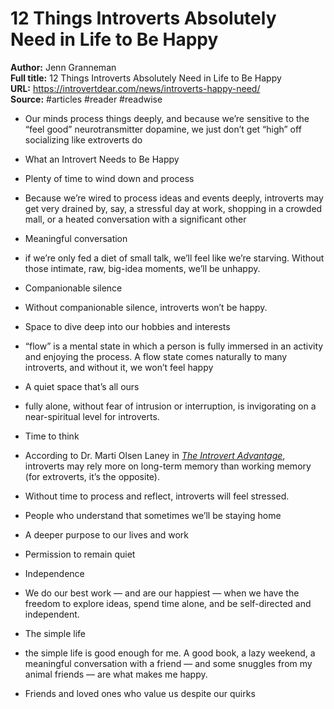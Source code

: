 # 12 Things Introverts Absolutely Need in Life to Be Happy

**Author:** Jenn Granneman  
**Full title:** 12 Things Introverts Absolutely Need in Life to Be Happy  
**URL:** https://introvertdear.com/news/introverts-happy-need/  
**Source:** #articles #reader #readwise

- Our minds process things deeply, and because we’re sensitive to the “feel good” neurotransmitter dopamine, we just don’t get “high” off socializing like extroverts do 
   
- What an Introvert Needs to Be Happy 
   
- Plenty of time to wind down and process 
   
- Because we’re wired to process ideas and events deeply, introverts may get very drained by, say, a stressful day at work, shopping in a crowded mall, or a heated conversation with a significant other 
   
- Meaningful conversation 
   
- if we’re only fed a diet of small talk, we’ll feel like we’re starving. Without those intimate, raw, big-idea moments, we’ll be unhappy. 
   
- Companionable silence 
   
- Without companionable silence, introverts won’t be happy. 
   
- Space to dive deep into our hobbies and interests 
   
- “flow” is a mental state in which a person is fully immersed in an activity and enjoying the process. A flow state comes naturally to many introverts, and without it, we won’t feel happy 
   
- A quiet space that’s all ours 
   
- fully alone, without fear of intrusion or interruption, is invigorating on a near-spiritual level for introverts. 
   
- Time to think 
   
- According to Dr. Marti Olsen Laney in [*The Introvert Advantage*](https://amzn.to/2Jxd5Qi), introverts may rely more on long-term memory than working memory (for extroverts, it’s the opposite). 
   
- Without time to process and reflect, introverts will feel stressed. 
   
- People who understand that sometimes we’ll be staying home 
   
- A deeper purpose to our lives and work 
   
- Permission to remain quiet 
   
- Independence 
   
- We do our best work — and are our happiest — when we have the freedom to explore ideas, spend time alone, and be self-directed and independent. 
   
- The simple life 
   
- the simple life is good enough for me. A good book, a lazy weekend, a meaningful conversation with a friend — and some snuggles from my animal friends — are what makes me happy. 
   
- Friends and loved ones who value us despite our quirks 
   

